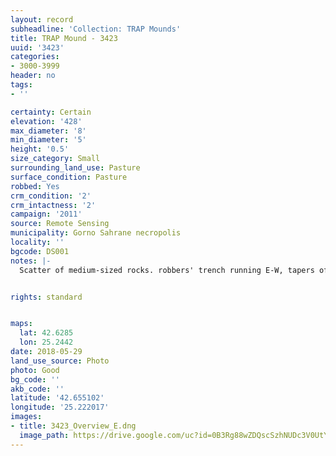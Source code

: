```yaml
---
layout: record
subheadline: 'Collection: TRAP Mounds'
title: TRAP Mound - 3423
uuid: '3423'
categories:
- 3000-3999
header: no
tags:
- ''

certainty: Certain
elevation: '428'
max_diameter: '8'
min_diameter: '5'
height: '0.5'
size_category: Small
surrounding_land_use: Pasture
surface_condition: Pasture
robbed: Yes
crm_condition: '2'
crm_intactness: '2'
campaign: '2011'
source: Remote Sensing
municipality: Gorno Sahrane necropolis
locality: ''
bgcode: DS001
notes: |-
  Scatter of medium-sized rocks. robbers' trench running E-W, tapers off mound at E side.


rights: standard


maps:
  lat: 42.6285
  lon: 25.2442
date: 2018-05-29
land_use_source: Photo
photo: Good
bg_code: ''
akb_code: ''
latitude: '42.655102'
longitude: '25.222017'
images:
- title: 3423_Overview_E.dng
  image_path: https://drive.google.com/uc?id=0B3Rg88wZDQscSzhNUDc3V0UtYnc
---
```

